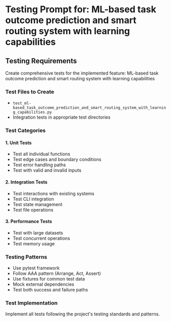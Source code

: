 # Testing Prompt for: ML-based task outcome prediction and smart routing system with learning capabilities

## Testing Requirements

Create comprehensive tests for the implemented feature: ML-based task outcome prediction and smart routing system with learning capabilities

### Test Files to Create
- `test_ml-based_task_outcome_prediction_and_smart_routing_system_with_learning_capabilities.py`
- Integration tests in appropriate test directories

### Test Categories

#### 1. Unit Tests
- Test all individual functions
- Test edge cases and boundary conditions
- Test error handling paths
- Test with valid and invalid inputs

#### 2. Integration Tests
- Test interactions with existing systems
- Test CLI integration
- Test state management
- Test file operations

#### 3. Performance Tests
- Test with large datasets
- Test concurrent operations
- Test memory usage

### Testing Patterns
- Use pytest framework
- Follow AAA pattern (Arrange, Act, Assert)
- Use fixtures for common test data
- Mock external dependencies
- Test both success and failure paths

### Test Implementation
Implement all tests following the project's testing standards and patterns.
